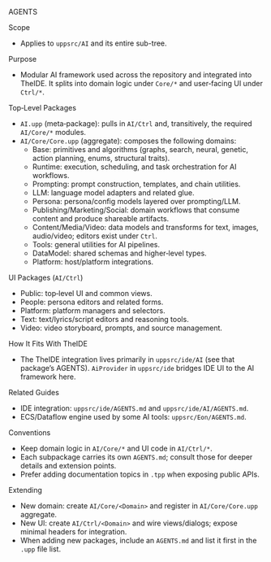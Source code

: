 AGENTS

Scope
- Applies to `uppsrc/AI` and its entire sub-tree.

Purpose
- Modular AI framework used across the repository and integrated into TheIDE. It splits into domain logic under `Core/*` and user‑facing UI under `Ctrl/*`.

Top‑Level Packages
- `AI.upp` (meta‑package): pulls in `AI/Ctrl` and, transitively, the required `AI/Core/*` modules.
- `AI/Core/Core.upp` (aggregate): composes the following domains:
  - Base: primitives and algorithms (graphs, search, neural, genetic, action planning, enums, structural traits).
  - Runtime: execution, scheduling, and task orchestration for AI workflows.
  - Prompting: prompt construction, templates, and chain utilities.
  - LLM: language model adapters and related glue.
  - Persona: persona/config models layered over prompting/LLM.
  - Publishing/Marketing/Social: domain workflows that consume content and produce shareable artifacts.
  - Content/Media/Video: data models and transforms for text, images, audio/video; editors exist under `Ctrl`.
  - Tools: general utilities for AI pipelines.
  - DataModel: shared schemas and higher‑level types.
  - Platform: host/platform integrations.

UI Packages (`AI/Ctrl`)
- Public: top‑level UI and common views.
- People: persona editors and related forms.
- Platform: platform managers and selectors.
- Text: text/lyrics/script editors and reasoning tools.
- Video: video storyboard, prompts, and source management.

How It Fits With TheIDE
- The TheIDE integration lives primarily in `uppsrc/ide/AI` (see that package’s AGENTS). `AiProvider` in `uppsrc/ide` bridges IDE UI to the AI framework here.

Related Guides
- IDE integration: `uppsrc/ide/AGENTS.md` and `uppsrc/ide/AI/AGENTS.md`.
- ECS/Dataflow engine used by some AI tools: `uppsrc/Eon/AGENTS.md`.

Conventions
- Keep domain logic in `AI/Core/*` and UI code in `AI/Ctrl/*`.
- Each subpackage carries its own `AGENTS.md`; consult those for deeper details and extension points.
- Prefer adding documentation topics in `.tpp` when exposing public APIs.

Extending
- New domain: create `AI/Core/<Domain>` and register in `AI/Core/Core.upp` aggregate.
- New UI: create `AI/Ctrl/<Domain>` and wire views/dialogs; expose minimal headers for integration.
- When adding new packages, include an `AGENTS.md` and list it first in the `.upp` file list.

